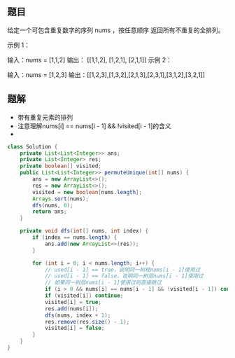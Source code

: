 ## 题目
给定一个可包含重复数字的序列 nums ，按任意顺序 返回所有不重复的全排列。



示例 1：

输入：nums = [1,1,2]
输出：
[[1,1,2],
[1,2,1],
[2,1,1]]
示例 2：

输入：nums = [1,2,3]
输出：[[1,2,3],[1,3,2],[2,1,3],[2,3,1],[3,1,2],[3,2,1]]

## 题解
+ 带有重复元素的排列
+ 注意理解nums[i] == nums[i - 1] && !visited[i - 1]的含义
+ 

```java
class Solution {
    private List<List<Integer>> ans;
    private List<Integer> res;
    private boolean[] visited;
    public List<List<Integer>> permuteUnique(int[] nums) {
        ans = new ArrayList<>();
        res = new ArrayList<>();
        visited = new boolean[nums.length];
        Arrays.sort(nums);
        dfs(nums, 0);
        return ans;
    }

    private void dfs(int[] nums, int index) {
        if (index == nums.length) {
            ans.add(new ArrayList<>(res));
        }

        for (int i = 0; i < nums.length; i++) {
            // used[i - 1] == true，说明同一树枝nums[i - 1]使用过
            // used[i - 1] == false，说明同一树层nums[i - 1]使用过
            // 如果同一树层nums[i - 1]使用过则直接跳过
            if (i > 0 && nums[i] == nums[i - 1] && !visited[i - 1]) continue;
            if (visited[i]) continue;
            visited[i] = true;
            res.add(nums[i]);
            dfs(nums, index + 1);
            res.remove(res.size() - 1);
            visited[i] = false;
        }
    }
}
```

